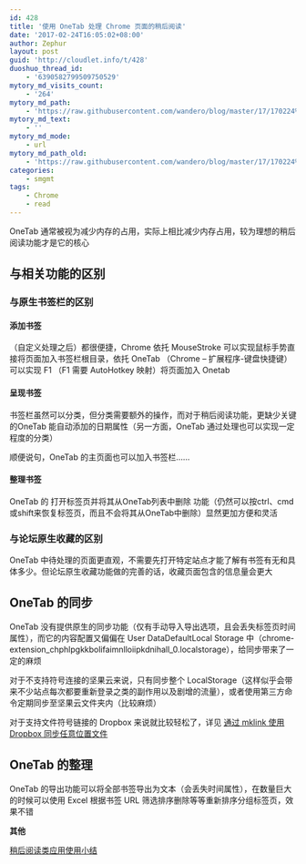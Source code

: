 ```yaml
---
id: 428
title: '使用 OneTab 处理 Chrome 页面的稍后阅读'
date: '2017-02-24T16:05:02+08:00'
author: Zephur
layout: post
guid: 'http://cloudlet.info/t/428'
duoshuo_thread_id:
    - '6390582799509750529'
mytory_md_visits_count:
    - '264'
mytory_md_path:
    - 'https://raw.githubusercontent.com/wandero/blog/master/17/170224%E4%BD%BF%E7%94%A8%20OneTab%20%E5%A4%84%E7%90%86%20Chrome%20%E9%A1%B5%E9%9D%A2%E7%9A%84%E7%A8%8D%E5%90%8E%E9%98%85%E8%AF%BB.md'
mytory_md_text:
    - ''
mytory_md_mode:
    - url
mytory_md_path_old:
    - 'https://raw.githubusercontent.com/wandero/blog/master/17/170224%E4%BD%BF%E7%94%A8%20OneTab%20%E5%A4%84%E7%90%86%20Chrome%20%E9%A1%B5%E9%9D%A2%E7%9A%84%E7%A8%8D%E5%90%8E%E9%98%85%E8%AF%BB.md'
categories:
    - smgmt
tags:
    - Chrome
    - read
---
```


OneTab 通常被视为减少内存的占用，实际上相比减少内存占用，较为理想的稍后阅读功能才是它的核心

<!-- more -->

## 与相关功能的区别

### 与原生书签栏的区别

#### 添加书签

（自定义处理之后）都很便捷，Chrome 依托 MouseStroke 可以实现鼠标手势直接将页面加入书签栏根目录，依托 OneTab （Chrome – 扩展程序-键盘快捷键）可以实现 F1 （F1 需要 AutoHotkey 映射）将页面加入 Onetab

#### 呈现书签

书签栏虽然可以分类，但分类需要额外的操作，而对于稍后阅读功能，更缺少关键的OneTab 能自动添加的日期属性（另一方面，OneTab 通过处理也可以实现一定程度的分类）

顺便说句，OneTab 的主页面也可以加入书签栏……

#### 整理书签

OneTab 的 打开标签页并将其从OneTab列表中删除 功能（仍然可以按ctrl、cmd或shift来恢复标签页，而且不会将其从OneTab中删除）显然更加方便和灵活

### 与论坛原生收藏的区别

OneTab 中待处理的页面更直观，不需要先打开特定站点才能了解有书签有无和具体多少。但论坛原生收藏功能做的完善的话，收藏页面包含的信息量会更大

## OneTab 的同步

OneTab 没有提供原生的同步功能（仅有手动导入导出选项，且会丢失标签页时间属性），而它的内容配置又偏偏在 User DataDefaultLocal Storage 中（chrome-extension\_chphlpgkkbolifaimnlloiipkdnihall\_0.localstorage），给同步带来了一定的麻烦

对于不支持符号连接的坚果云来说，只有同步整个 LocalStorage（这样似乎会带来不少站点每次都要重新登录之类的副作用以及剧增的流量），或者使用第三方命令定期同步至坚果云文件夹内（比较麻烦）

对于支持文件符号链接的 Dropbox 来说就比较轻松了，详见 [通过 mklink 使用 Dropbox 同步任意位置文件](http://cloudlet.info/t/425)

## OneTab 的整理

OneTab 的导出功能可以将全部书签导出为文本（会丢失时间属性），在数量巨大的时候可以使用 Excel 根据书签 URL 筛选排序删除等等重新排序分组标签页，效果不错

**其他**

[稍后阅读类应用使用小结](http://cloudlet.info/t/395)